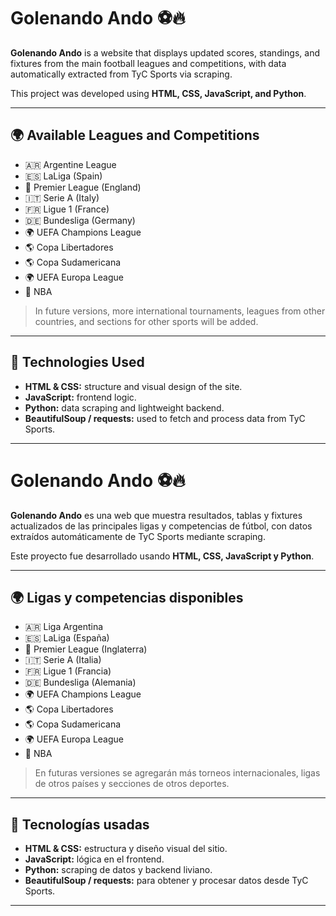# Golenando Ando ⚽🔥

**Golenando Ando** is a website that displays updated scores, standings, and fixtures from the main football leagues and competitions, with data automatically extracted from TyC Sports via scraping.

This project was developed using **HTML, CSS, JavaScript, and Python**.

---

## 🌍 Available Leagues and Competitions

- 🇦🇷 Argentine League  
- 🇪🇸 LaLiga (Spain)  
- 🏴 Premier League (England)  
- 🇮🇹 Serie A (Italy)  
- 🇫🇷 Ligue 1 (France)  
- 🇩🇪 Bundesliga (Germany)  
- 🌍 UEFA Champions League  
- 🌎 Copa Libertadores  
- 🌎 Copa Sudamericana  
- 🌍 UEFA Europa League  
- 🏀 NBA  

> In future versions, more international tournaments, leagues from other countries, and sections for other sports will be added.

---

## 🚀 Technologies Used

- **HTML & CSS:** structure and visual design of the site.  
- **JavaScript:** frontend logic.  
- **Python:** data scraping and lightweight backend.  
- **BeautifulSoup / requests:** used to fetch and process data from TyC Sports.

---

# Golenando Ando ⚽🔥

**Golenando Ando** es una web que muestra resultados, tablas y fixtures actualizados de las principales ligas y competencias de fútbol, con datos extraídos automáticamente de TyC Sports mediante scraping.  

Este proyecto fue desarrollado usando **HTML, CSS, JavaScript y Python**.

---

## 🌍 Ligas y competencias disponibles

- 🇦🇷 Liga Argentina
- 🇪🇸 LaLiga (España)
- 🏴 Premier League (Inglaterra)
- 🇮🇹 Serie A (Italia)
- 🇫🇷 Ligue 1 (Francia)
- 🇩🇪 Bundesliga (Alemania)
- 🌍 UEFA Champions League
- 🌎 Copa Libertadores
- 🌎 Copa Sudamericana
- 🌍 UEFA Europa League
- 🏀 NBA

> En futuras versiones se agregarán más torneos internacionales, ligas de otros países y secciones de otros deportes.

---

## 🚀 Tecnologías usadas

- **HTML & CSS:** estructura y diseño visual del sitio.
- **JavaScript:** lógica en el frontend.
- **Python:** scraping de datos y backend liviano.
- **BeautifulSoup / requests:** para obtener y procesar datos desde TyC Sports.

---
